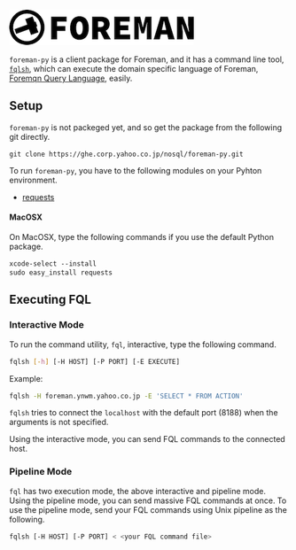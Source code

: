 ![foreman_logo](doc/img/icon.png)

`foreman-py` is a client package for Foreman, and it has a command line tool, [`fqlsh`](./doc/fql.md), which can execute the domain specific language of Foreman, [Foremqn Query Language](https://ghe.corp.yahoo.co.jp/nosql/foreman-doc/blob/master/dsl.md), easily.

## Setup

`foreman-py` is not packeged yet, and so get the package from the following git directly.
```
git clone https://ghe.corp.yahoo.co.jp/nosql/foreman-py.git
```

To run `foreman-py`, you have to the following modules on your Pyhton environment.

- [requests](http://docs.python-requests.org/en/master/)

#### MacOSX

On MacOSX, type the following commands if you use the default Python package.

```
xcode-select --install
sudo easy_install requests
```

## Executing FQL

### Interactive Mode

To run the command utility, `fql`, interactive, type the following command.

```bash
fqlsh [-h] [-H HOST] [-P PORT] [-E EXECUTE]
```

Example:

```bash
fqlsh -H foreman.ynwm.yahoo.co.jp -E 'SELECT * FROM ACTION'
```

`fqlsh` tries to connect the `localhost` with the default port (8188) when the arguments is not specified.

Using the interactive mode, you can send FQL commands to the connected host.

### Pipeline Mode

`fql` has two execution mode, the above interactive and pipeline mode.
Using the pipeline mode, you can send massive FQL commands at once.
To use the pipeline mode, send your FQL commands using Unix pipeline as the following.

```bash
fqlsh [-H HOST] [-P PORT] < <your FQL command file>
```
